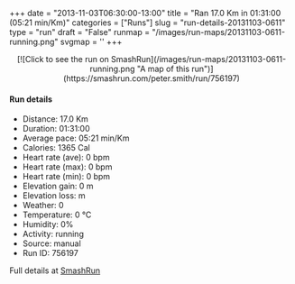 +++
date = "2013-11-03T06:30:00-13:00"
title = "Ran 17.0 Km in 01:31:00 (05:21 min/Km)"
categories = ["Runs"]
slug = "run-details-20131103-0611"
type = "run"
draft = "False"
runmap = "/images/run-maps/20131103-0611-running.png"
svgmap = '<polyline points="">'
+++



<!--more-->

<center>
[![Click to see the run on SmashRun](/images/run-maps/20131103-0611-running.png "A map of this run")](https://smashrun.com/peter.smith/run/756197)
</center>

#### Run details

* Distance: 17.0 Km
* Duration: 01:31:00
* Average pace: 05:21 min/Km
* Calories: 1365 Cal
* Heart rate (ave): 0 bpm
* Heart rate (max): 0 bpm
* Heart rate (min): 0 bpm
* Elevation gain: 0 m
* Elevation loss:  m
* Weather: 0
* Temperature: 0 &deg;C
* Humidity: 0%
* Activity: running
* Source: manual
* Run ID: 756197

Full details at [SmashRun](https://smashrun.com/peter.smith/run/756197)